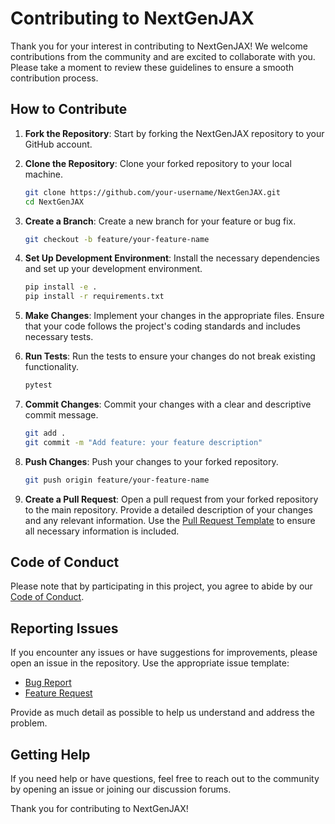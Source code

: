 # Contributing to NextGenJAX

Thank you for your interest in contributing to NextGenJAX! We welcome contributions from the community and are excited to collaborate with you. Please take a moment to review these guidelines to ensure a smooth contribution process.

## How to Contribute

1. **Fork the Repository**: Start by forking the NextGenJAX repository to your GitHub account.

2. **Clone the Repository**: Clone your forked repository to your local machine.
   ```bash
   git clone https://github.com/your-username/NextGenJAX.git
   cd NextGenJAX
   ```

3. **Create a Branch**: Create a new branch for your feature or bug fix.
   ```bash
   git checkout -b feature/your-feature-name
   ```

4. **Set Up Development Environment**: Install the necessary dependencies and set up your development environment.
   ```bash
   pip install -e .
   pip install -r requirements.txt
   ```

5. **Make Changes**: Implement your changes in the appropriate files. Ensure that your code follows the project's coding standards and includes necessary tests.

6. **Run Tests**: Run the tests to ensure your changes do not break existing functionality.
   ```bash
   pytest
   ```

7. **Commit Changes**: Commit your changes with a clear and descriptive commit message.
   ```bash
   git add .
   git commit -m "Add feature: your feature description"
   ```

8. **Push Changes**: Push your changes to your forked repository.
   ```bash
   git push origin feature/your-feature-name
   ```

9. **Create a Pull Request**: Open a pull request from your forked repository to the main repository. Provide a detailed description of your changes and any relevant information. Use the [Pull Request Template](.github/PULL_REQUEST_TEMPLATE.md) to ensure all necessary information is included.

## Code of Conduct

Please note that by participating in this project, you agree to abide by our [Code of Conduct](CODE_OF_CONDUCT.md).

## Reporting Issues

If you encounter any issues or have suggestions for improvements, please open an issue in the repository. Use the appropriate issue template:
- [Bug Report](.github/ISSUE_TEMPLATE/bug_report.md)
- [Feature Request](.github/ISSUE_TEMPLATE/feature_request.md)

Provide as much detail as possible to help us understand and address the problem.

## Getting Help

If you need help or have questions, feel free to reach out to the community by opening an issue or joining our discussion forums.

Thank you for contributing to NextGenJAX!
